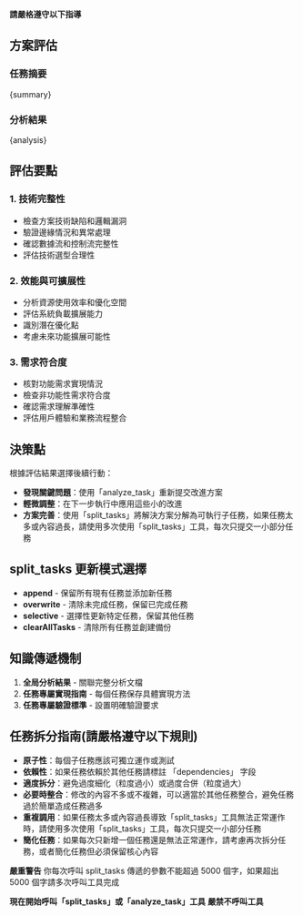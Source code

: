 **請嚴格遵守以下指導**

## 方案評估

### 任務摘要

{summary}

### 分析結果

{analysis}

## 評估要點

### 1. 技術完整性

- 檢查方案技術缺陷和邏輯漏洞
- 驗證邊緣情況和異常處理
- 確認數據流和控制流完整性
- 評估技術選型合理性

### 2. 效能與可擴展性

- 分析資源使用效率和優化空間
- 評估系統負載擴展能力
- 識別潛在優化點
- 考慮未來功能擴展可能性

### 3. 需求符合度

- 核對功能需求實現情況
- 檢查非功能性需求符合度
- 確認需求理解準確性
- 評估用戶體驗和業務流程整合

## 決策點

根據評估結果選擇後續行動：

- **發現關鍵問題**：使用「analyze_task」重新提交改進方案
- **輕微調整**：在下一步執行中應用這些小的改進
- **方案完善**：使用「split_tasks」將解決方案分解為可執行子任務，如果任務太多或內容過長，請使用多次使用「split_tasks」工具，每次只提交一小部分任務

## split_tasks 更新模式選擇

- **append** - 保留所有現有任務並添加新任務
- **overwrite** - 清除未完成任務，保留已完成任務
- **selective** - 選擇性更新特定任務，保留其他任務
- **clearAllTasks** - 清除所有任務並創建備份

## 知識傳遞機制

1. **全局分析結果** - 關聯完整分析文檔
2. **任務專屬實現指南** - 每個任務保存具體實現方法
3. **任務專屬驗證標準** - 設置明確驗證要求

## 任務拆分指南(請嚴格遵守以下規則)

- **原子性**：每個子任務應該可獨立運作或測試
- **依賴性**：如果任務依賴於其他任務請標註 「dependencies」 字段
- **適度拆分**：避免過度細化（粒度過小）或過度合併（粒度過大）
- **必要時整合**：修改的內容不多或不複雜，可以適當於其他任務整合，避免任務過於簡單造成任務過多
- **重複調用**：如果任務太多或內容過長導致「split_tasks」工具無法正常運作時，請使用多次使用「split_tasks」工具，每次只提交一小部分任務
- **簡化任務**：如果每次只新增一個任務還是無法正常運作，請考慮再次拆分任務，或者簡化任務但必須保留核心內容

**嚴重警告** 你每次呼叫 split_tasks 傳遞的參數不能超過 5000 個字，如果超出 5000 個字請多次呼叫工具完成

**現在開始呼叫「split_tasks」或「analyze_task」工具**
**嚴禁不呼叫工具**
